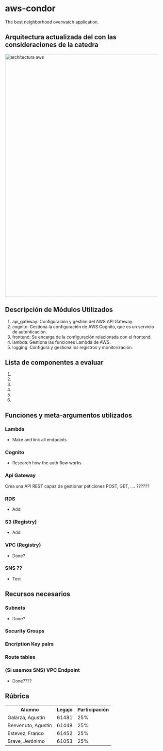 # aws-condor

The best neighborhood overwatch application. 

## Arquitectura actualizada del con las consideraciones de la catedra

<img src="architectura.png" alt="architectura aws" width="800"/>

## Descripción de Módulos Utilizados

1. api_gateway: Configuración y gestión del AWS API Gateway.
2. cognito: Gestiona la configuración de AWS Cognito, que es un servicio de autenticación.
3. frontend: Se encarga de la configuración relacionada con el frontend.
4. lambda: Gestiona las funciones Lambda de AWS.
5. logging: Configura y gestiona los registros y monitorización.

## Lista de componentes a evaluar

1. 
2. 
3. 
4. 
5. 
6. 


## Funciones y meta-argumentos utilizados 

### Lambda
- Make and link all endpoints

### Cognito
- Research how the auth flow works

### Api Gateway
Crea una API REST capaz de gestionar peticiones POST, GET, .... ??????

### RDS
- Add

### S3 (Registry)
- Add

### VPC (Registry)
- Done?

### SNS ??
- Test

## Recursos necesarios

### Subnets
- Done?

### Security Groups

### Encription Key pairs

### Route tables

### (Si usamos SNS) VPC Endpoint
- Done????



## Rúbrica

<table>
    <tr>
        <th>Alumno</th>
        <th>Legajo</th>
        <th>Participación</th>
    </tr>
    <tr>
        <td>Galarza, Agustín</td>
        <td>61481</td>
        <td>25%</td>
    </tr>
    <tr>
        <td>Benvenuto, Agustín</td>
        <td>61448</td>
        <td>25%</td>
    </tr>
    <tr>
        <td>Estevez, Franco</td>
        <td>61452</td>
        <td>25%</td>
    </tr>
    <tr>
        <td>Brave, Jerónimo</td>
        <td>61053</td>
        <td>25%</td>
    </tr>
</table>
